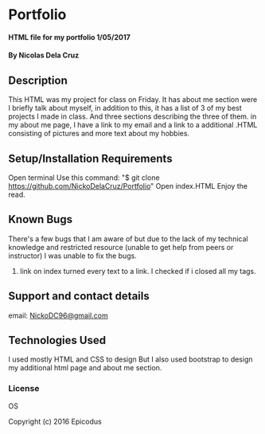 # Portfolio

#### HTML file for my portfolio 1/05/2017

#### By Nicolas Dela Cruz

## Description

This HTML was my project for class on Friday.
It has about me section were I briefly talk about myself, in addition to this, it has a list of 3 of my best projects I made in class. And three sections describing the three of them. in my about me page, I have a link to my email and a link to a additional .HTML consisting of pictures and more text about my hobbies.


## Setup/Installation Requirements

Open terminal
Use this command: "$ git clone https://github.com/NickoDelaCruz/Portfolio"
Open index.HTML
Enjoy the read.

## Known Bugs

There's a few bugs that I am aware of but due to the lack of my technical knowledge and restricted resource (unable to get help from peers or instructor) I was unable to fix the bugs.

1) link on index turned every text to a link. I checked if i closed all my tags.


## Support and contact details

email: NickoDC96@gmail.com

## Technologies Used

I used mostly HTML and CSS to design
But I also used bootstrap to design my additional html page and about me section.

### License
OS



Copyright (c) 2016 Epicodus
